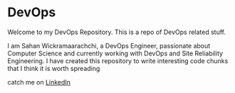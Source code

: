 # DevOps
Welcome to my DevOps Repository. This is a repo of DevOps related stuff.

I am Sahan Wickramaarachchi, a DevOps Engineer, passionate about Computer Science and currently working with DevOps and Site Reliability Engineering.
I have created this repository to write interesting code chunks that I think it is worth spreading

catch me on [LinkedIn](https://www.linkedin.com/in/sahanwickramaarachchi/)
